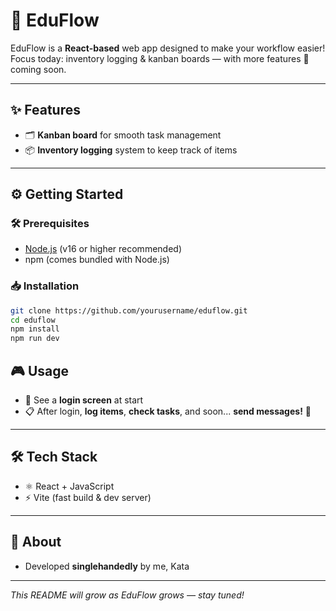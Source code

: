 # 🚀 EduFlow

EduFlow is a **React-based** web app designed to make your workflow easier!  
Focus today: inventory logging & kanban boards — with more features 🚧 coming soon.

---

## ✨ Features

- 🗂️ **Kanban board** for smooth task management  
- 📦 **Inventory logging** system to keep track of items  

---

## ⚙️ Getting Started

### 🛠️ Prerequisites

- [Node.js](https://nodejs.org/) (v16 or higher recommended)  
- npm (comes bundled with Node.js)  

### 📥 Installation

```bash
git clone https://github.com/yourusername/eduflow.git
cd eduflow
npm install
npm run dev
````


## 🎮 Usage

- 🔐 See a **login screen** at start  
- 📋 After login, **log items**, **check tasks**, and soon... **send messages!** 💬

---

## 🛠️ Tech Stack

- ⚛️ React + JavaScript  
- ⚡ Vite (fast build & dev server)

---

## 👤 About

- Developed **singlehandedly** by me, Kata

---

_This README will grow as EduFlow grows — stay tuned!_
